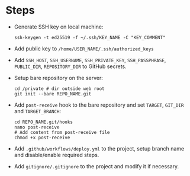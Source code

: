 # Steps

- Generate SSH key on local machine:
  ```
  ssh-keygen -t ed25519 -f ~/.ssh/KEY_NAME -C "KEY_COMMENT"
  ```

- Add public key to `/home/USER_NAME/.ssh/authorized_keys`

- Add `SSH_HOST`, `SSH_USERNAME`, `SSH_PRIVATE_KEY`, `SSH_PASSPHRASE`, `PUBLIC_DIR`, `REPOSITORY_DIR` to GitHub secrets.

- Setup bare repository on the server:

    ```shell
    cd /private # dir outside web root
    git init --bare REPO_NAME.git
    ```

- Add `post-receive` hook to the bare repository and set `TARGET`, `GIT_DIR` and `TARGET_BRANCH`:
    ```shell
    cd REPO_NAME.git/hooks
    nano post-receive
    # Add content from post-receive file
    chmod +x post-receive
    ```

- Add `.github/workflows/deploy.yml` to the project, setup branch name and disable/enable required steps.
 
- Add `gitignore/.gitignore` to the project and modify it if necessary.
